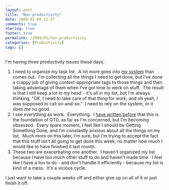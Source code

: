 ```yaml
---
layout: post
title: "Non-productivity"
date: 2009-01-09 11:57
comments: true
sharing: true
footer: true
permalink: /2009/01/non-productivity
categories: [Productivity]
tags: []
---
```

I'm having three productivity issues these days.
<ol>
	<li>I need to organize my task list.  A lot more goes into <a title="Things" href="http://culturedcode.com/things/" target="_blank">my system</a> than comes out.  I'm collecting all the things I need to get done, but I've done a crappy job of giving context-appropriate tags to those things and then taking advantage of them when I've got time to work on stuff.  The result is that I still keep a lot in my head - it's all in my list, but I'm always thinking, "OK, I need to take care of that thing for work, and oh yeah, I was supposed to call so-and-so."  I need to rely on the system, or it does me no good.</li>
	<li>I see everything as work.  Everything.  I <a href="http://www.brockli.com/2008/11/satisfaction.php">have written before</a> that this is the foundation of GTD, as far as I'm concerned, but I'm becoming obsessed.  Every spare moment, I feel like I should be Getting Something Done, and I'm constantly anxious about all the things on my list.  Much more on this later, I'm sure, but I'm trying to accept the fact that this stuff isn't all going to get done this week, no matter how much I would like to have finished it last month.</li>
	<li>These two are exacerbating one another.  I haven't organized my list because I have too much other stuff to do and haven't made time.  I feel like I have a ton to do - and don't handle it efficiently - because my list is kind of a mess.  It's a vicious cycle.</li>
</ol>
I just want to take a couple weeks off and either give up on all of it or just finish it off.